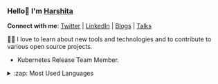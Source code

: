 ### Hello👋 I'm [Harshita](https://bio.link/harshita09)

**Connect with me**: [Twitter](https://twitter.com/09_harshitasao) | [LinkedIn](https://www.linkedin.com/in/harshita-sao-468497206/) | [Blogs](https://hashnode.com/@harshitasao) | [Talks](https://github.com/harshitasao/talks)

:woman_technologist:  I love to learn about new tools and technologies and to contribute to various open source projects. </br>

- Kubernetes Release Team Member.
<details>
  <summary>:zap: Most Used Languages</summary>

<img align="left" alt="Harshita's GitHub Top Languages" src="https://github-readme-stats.vercel.app/api/top-langs/?username=harshitasao" />

</details>


[linkedin]: https://www.linkedin.com/in/harshita-sao-468497206/
[twitter]: https://twitter.com/09_harshitasao
<!--
**harshitasao/harshitasao** is a ✨ _special_ ✨ repository because its `README.md` (this file) appears on your GitHub profile.

Here are some ideas to get you started:

- 🔭 I’m currently working on ...
- 🌱 I’m currently learning ...
- 👯 I’m looking to collaborate on ...
- 🤔 I’m looking for help with ...
- 💬 Ask me about ...
- 📫 How to reach me: ...
- 😄 Pronouns: ...
- ⚡ Fun fact: ...
-->
